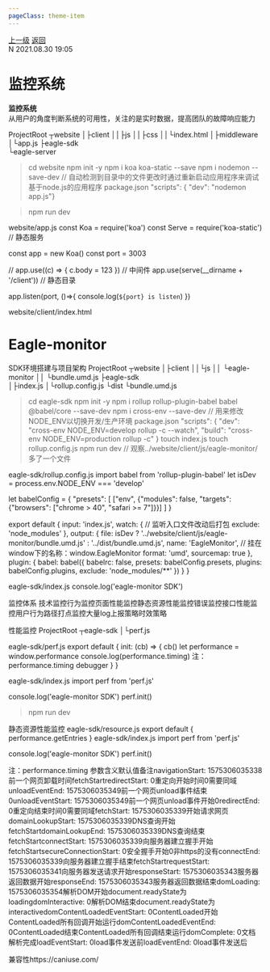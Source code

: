 ```yaml
---
pageClass: theme-item
---
```

<div class="extend-header">
    <div class="info">
        <div class="record">
            <a class="back" href="./">上一级</a>
            <a class="back" href="./">返回</a>
        </div>        
        <div class="mini">
            <span>N 2021.08.30 19:05</span>
        </div>
    </div>
    <div class="content"></div>
</div>
<div class="content-header">
<h1>监控系统</h1><strong>监控系统</strong>
<summary class="desc">从用户的角度判断系统的可用性，关注的是实时数据，提高团队的故障响应能力</summary>
</div>
<div class="static-content">

ProjectRoot
┬website
│├client
││├js
││├css
││└index.html
│├middleware
│└app.js
├eagle-sdk   
└eagle-server


> cd website
> npm init -y
> npm i koa koa-static --save
> npm i nodemon --save-dev  // 自动检测到目录中的文件更改时通过重新启动应用程序来调试基于node.js的应用程序
package.json  "scripts": { "dev": "nodemon app.js"}

> npm run dev

website/app.js
const Koa = require('koa')
const Serve = require('koa-static') // 静态服务

const app = new Koa()
const port = 3003

// app.use((c) => { c.body = 123 }) // 中间件
app.use(serve(__dirname + '/client')) // 静态目录

app.listen(port, ()=>{
console.log(`${port} is listen`)
})

website/client/index.html
<!DOCTYPE html>
<html>

<head>
    <meta charset="UTF-8">
    <meta name="viewport" content="width=device-width, initial-scale=1.0">
    <meta http-equiv="X-UA-Compatible" content="ie=edge">
    <title>Eagle-monitor</title>
</head>

<body>
    <h1>Eagle-monitor</h1>
</body>

</html>


SDK环境搭建与项目架构
ProjectRoot
┬website
│├client
││└js
││   └eagle-monitor
││      └bundle.umd.js
├eagle-sdk  
│├index.js
│└rollup.config.js
└dist
   └bundle.umd.js

> cd eagle-sdk
> npm init -y
> npm i rollup rollup-plugin-babel babel @babel/core --save-dev
> npm i cross-env --save-dev // 用来修改NODE_ENV以切换开发/生产环境
package.json
"scripts": {
    "dev": "cross-env NODE_ENV=develop rollup -c --watch",
    "build": "cross-env NODE_ENV=production rollup -c"
}
> touch index.js
> touch rollup.config.js
> npm run dev // 观察../website/client/js/eagle-monitor/多了一个文件


eagle-sdk/rollup.config.js
import babel from 'rollup-plugin-babel'
let isDev = process.env.NODE_ENV === 'develop'

let babelConfig = {
"presets": [
["env", {"modules": false, "targets": {"browsers": ["chrome > 40", "safari >= 7"]}}]
]
}

export default {
input: 'index.js',
watch: { // 监听入口文件改动后打包
exclude: 'node_modules'
},
output: {
file: isDev ? '../website/client/js/eagle-monitor/bundle.umd.js' : '../dist/bundle.umd.js',
name: 'EagleMonitor', // 挂在window下的名称：window.EagleMonitor
format: 'umd',
sourcemap: true
},
plugin: {
babel: babel({
babelrc: false,
presets: babelConfig.presets,
plugins: babelConfig.plugins,
exclude: 'node_modules/**'
})
}
}

eagle-sdk/index.js
console.log('eagle-monitor SDK')


监控体系
技术监控行为监控页面性能监控静态资源性能监控错误监控接口性能监控用户行为路径打点监控大量log上报策略时效策略

性能监控
ProjectRoot
┬eagle-sdk
│└perf.js

eagle-sdk/perf.js
export default {
init: (cb) => {
cb()
let performance = window.performance
console.log(performance.timing) 注：performance.timing
debugger
}
}

eagle-sdk/index.js
import perf from 'perf.js'

console.log('eagle-monitor SDK')
perf.init()

> npm run dev

静态资源性能监控
eagle-sdk/resource.js
export default {
performance.getEntries
}
eagle-sdk/index.js
import perf from 'perf.js'

console.log('eagle-monitor SDK')
perf.init()



注：performance.timing
参数含义默认值备注navigationStart: 1575306035338前一个网页卸载时间fetchStartredirectStart: 0重定向开始时间0需要同域unloadEventEnd: 1575306035349前一个网页unload事件结束0unloadEventStart: 1575306035349前一个网页unload事件开始0redirectEnd: 0重定向结束时间0需要同域fetchStart: 1575306035339开始请求网页domainLookupStart: 1575306035339DNS查询开始fetchStartdomainLookupEnd: 1575306035339DNS查询结束fetchStartconnectStart: 1575306035339向服务器建立握手开始fetchStartsecureConnectionStart: 0安全握手开始0非https的没有connectEnd: 1575306035339向服务器建立握手结束fetchStartrequestStart: 1575306035341向服务器发送请求开始responseStart: 1575306035343服务器返回数据开始responseEnd: 1575306035343服务器返回数据结束domLoading: 1575306035354解析DOM开始document.readyState为loadingdomInteractive: 0解析DOM结束document.readyState为interactivedomContentLoadedEventStart: 0ContentLoaded开始ContentLoaded所有回调开始运行domContentLoadedEventEnd: 0ContentLoaded结束ContentLoaded所有回调结束运行domComplete: 0文档解析完成loadEventStart: 0load事件发送前loadEventEnd: 0load事件发送后


兼容性https://caniuse.com/



</div>